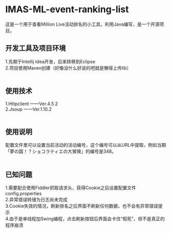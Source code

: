 # IMAS-ML-event-ranking-list
这是一个用于查看Million Live活动排名的小工具，利用Java编写，是一个开源项目。

## 开发工具及项目环境<br>
1.先期于Intellij Idea开发，后来转移到Eclipse<br>
2.项目使用Maven创建（好像没什么好说的吧就是懒得上传lib）<br>
<br>
## 使用技术<br>
1.Httpclient ——Ver.4.5.2<br>
2.Jsoup ——Ver.1.10.2<br>
<br>
## 使用说明<br>
配置文件里可以设置当前活动的活动编号，这个编号可以从URL中提取，例如当期「夢の国！？ショコラティエの大冒険」的编号是348。<br>
<br>
## 已知问题<br>
1.需要配合使用Fiddler抓取请求头，获得Cookie之后设置配置文件config.properties<br>
2.异常错误转储为日志尚未完成<br>
3.Cookie失效的情况，刷新排名之后界面不刷新任何数据，也不会有异常错误提示<br>
4.由于是单线程加Swing编程，点击刷新按钮后界面会卡住“假死”，但不是真正的程序崩溃<br>
<br>
